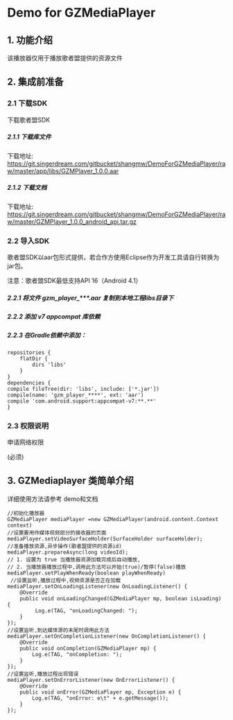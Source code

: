 # Demo for GZMediaPlayer

## 1. 功能介绍
该播放器仅用于播放歌者盟提供的资源文件
## 2. 集成前准备
### 2.1 下载SDK
下载歌者盟SDK 
##### 2.1.1 下载库文件 
下载地址: https://git.singerdream.com/gitbucket/shangmw/DemoForGZMediaPlayer/raw/master/app/libs/GZMPlayer_1.0.0.aar
##### 2.1.2 下载文档
下载地址: https://git.singerdream.com/gitbucket/shangmw/DemoForGZMediaPlayer/raw/master/GZMPlayer_1.0.0_android_api.tar.gz
### 2.2 导入SDK
歌者盟SDK以aar包形式提供，若合作方使用Eclipse作为开发工具请自行转换为jar包。

注意：歌者盟SDK最低支持API 16（Android 4.1）

##### 2.2.1 将文件 gzm\_player_\*\*\*.aar 复制到本地工程libs目录下 
##### 2.2.2 添加 v7 appcompat 库依赖
##### 2.2.3 在Gradle依赖中添加：

    repositories {
        flatDir {
            dirs 'libs'
        }
    }
    dependencies {
    compile fileTree(dir: 'libs', include: ['*.jar'])
    compile(name: 'gzm_player_****', ext: 'aar')
    compile 'com.android.support:appcompat-v7:**.**'
    }
### 2.3 权限说明
申请网络权限

<uses-permission android:name="android.permission.INTERNET" />(必须)

## 3. GZMediaplayer 类简单介绍

详细使用方法请参考 demo和文档

    //初始化播放器
    GZMediaPlayer mediaPlayer =new GZMediaPlayer(android.content.Context context)  
    //设置要用作媒体视频部分的接收器的页面
    mediaPlayer.setVideoSurfaceHolder(SurfaceHolder surfaceHolder);
    //准备播放资源,异步操作(歌者盟提供的资源id)
    mediaPlayer.prepareAsync(long videoId);
    // 1. 设置为 true 当播放器资源加载完成后自动播放,
    // 2. 当播放器播放过程中,调用此方法可以开始(true)/暂停(false)播放
    mediaPlayer.setPlayWhenReady(boolean playWhenReady)
     //设置监听,播放过程中,视频资源是否正在加载
    mediaPlayer.setOnLoadingListener(new OnLoadingListener() {
        @Override
        public void onLoadingChanged(GZMediaPlayer mp, boolean isLoading) {
             Log.e(TAG, "onLoadingChanged: ");
        }
    });
    //设置监听,到达媒体源的末尾时调用此方法
    mediaPlayer.setOnCompletionListener(new OnCompletionListener() {
        @Override
        public void onCompletion(GZMediaPlayer mp) {
            Log.e(TAG, "onCompletion: ");
        }
    });
    //设置监听,播放过程出现错误
    mediaPlayer.setOnErrorListener(new OnErrorListener() {
        @Override
        public void onError(GZMediaPlayer mp, Exception e) {
            Log.e(TAG, "onError: e\t" + e.getMessage());
        }
    });
